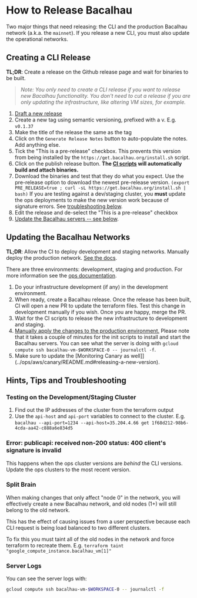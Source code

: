 # How to Release Bacalhau

Two major things that need releasing: the CLI and the production Bacalhau network (a.k.a. the `mainnet`). If you release a new CLI, you must also update the operational networks.

## Creating a CLI Release

**TL;DR**: Create a release on the Github release page and wait for binaries to be built.

> _Note: You only need to create a CLI release if you want to release new Bacalhau functionality. You don't need to cut a release if you are only updating the infrastructure, like altering VM sizes, for example._

1. [Draft a new release](https://github.com/filecoin-project/bacalhau/releases/new)
2. Create a new tag using semantic versioning, prefixed with a v. E.g. `v0.1.37`
3. Make the title of the release the same as the tag
4. Click on the `Generate Release Notes` button to auto-populate the notes. Add anything else.
5. Tick the "This is a pre-release" checkbox. This prevents this version from being installed by the `https://get.bacalhau.org/install.sh` script.
6. Click on the publish release button. **The [CI scripts](../.circleci) will automatically build and attach binaries.**
7. Download the binaries and test that they do what you expect. Use the pre-release option to download the newest pre-release version. `(export PRE_RELEASE=true ; curl -sL https://get.bacalhau.org/install.sh | bash)` If you are testing against a dev/staging cluster, you **must** update the ops deployments to make the new version work because of signature errors. See [troubleshooting below](#hints-tips-and-troubleshooting).
8. Edit the release and de-select the "This is a pre-release" checkbox
9. [Update the Bacalhau servers -- see below](#updating-the-bacalhau-networks).

## Updating the Bacalhau Networks

**TL;DR**: Allow the CI to deploy development and staging networks. Manually deploy the production network. [See the docs](../ops/README.md).

There are three environments: development, staging and production. For more information see the [ops documentation](../ops/README.md).

1. Do your infrastructure development (if any) in the development environment.
1. When ready, create a Bacalhau release. Once the release has been built, CI will open a new PR to update the terraform files. Test this change in development manually if you wish. Once you are happy, merge the PR.
1. Wait for the CI scripts to release the new infrastructure to development and staging.
1. [Manually apply the changes to the production environment.](../ops/README.md#deploying-bacalhau-mainnet) Please note that it takes a couple of minutes for the init scripts to install and start the Bacalhau servers. You can see what the server is doing with `gcloud compute ssh bacalhau-vm-$WORKSPACE-0 -- journalctl -f`.
1. Make sure to update the [Monitoring Canary as well]](../ops/aws/canary/README.md#releasing-a-new-version).

## Hints, Tips and Troubleshooting

### Testing on the Development/Staging Cluster

1. Find out the IP addresses of the cluster from the terraform output
1. Use the `api-host` and `api-port` variables to connect to the cluster. E.g. `bacalhau --api-port=1234 --api-host=35.204.4.66 get 1f68d212-98b6-4cda-aa42-c888a6e834d5`

### Error: publicapi: received non-200 status: 400 client's signature is invalid

This happens when the ops cluster versions are _behind_ the CLI versions. Update the ops clusters to the most recent version.

### Split Brain

When making changes that only affect "node 0" in the network, you will effectively create a new Bacalhau network, and old nodes (1+) will still belong to the old network.

This has the effect of causing issues from a user perspective because each CLI request is being load balanced to two different clusters.

To fix this you must taint all of the old nodes in the network and force terraform to recreate them. E.g. `terraform taint "google_compute_instance.bacalhau_vm[1]"`

### Server Logs

You can see the server logs with:

```bash
gcloud compute ssh bacalhau-vm-$WORKSPACE-0 -- journalctl -f
```
